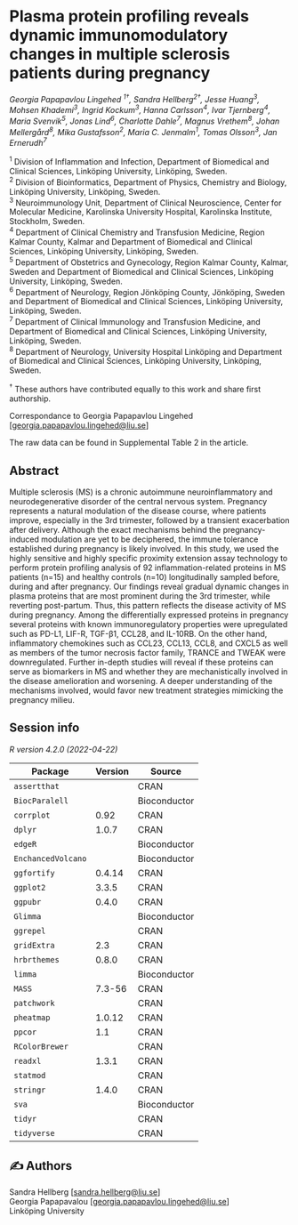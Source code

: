 # Plasma protein profiling reveals dynamic immunomodulatory changes in multiple sclerosis patients during pregnancy 

*Georgia Papapavlou Lingehed <sup>1†</sup>, Sandra Hellberg<sup>2†</sup>, Jesse Huang<sup>3</sup>, Mohsen Khademi<sup>3</sup>, Ingrid Kockum<sup>3</sup>, Hanna Carlsson<sup>4</sup>, Ivar Tjernberg<sup>4</sup>, Maria Svenvik<sup>5</sup>, Jonas Lind<sup>6</sup>, Charlotte Dahle<sup>7</sup>, Magnus Vrethem<sup>8</sup>, Johan Mellergård<sup>8</sup>, Mika Gustafsson<sup>2</sup>, Maria C. Jenmalm<sup>1</sup>, Tomas Olsson<sup>3</sup>, Jan Ernerudh<sup>7</sup>*    

<sup>1</sup> Division of Inflammation and Infection, Department of Biomedical and Clinical Sciences, Linköping University, Linköping, Sweden.<br />
<sup>2</sup> Division of Bioinformatics, Department of Physics, Chemistry and Biology, Linköping University, Linköping, Sweden.<br />
<sup>3</sup> Neuroimmunology Unit, Department of Clinical Neuroscience, Center for Molecular Medicine, Karolinska University Hospital, Karolinska Institute, Stockholm, Sweden.<br />
<sup>4</sup> Department of Clinical Chemistry and Transfusion Medicine, Region Kalmar County, Kalmar and Department of Biomedical and Clinical Sciences, Linköping University, Linköping, Sweden.<br />
<sup>5</sup> Department of Obstetrics and Gynecology, Region Kalmar County, Kalmar, Sweden and Department of Biomedical and Clinical Sciences, Linköping University, Linköping, Sweden.<br />
<sup>6</sup> Department of Neurology, Region Jönköping County, Jönköping, Sweden and Department of Biomedical and Clinical Sciences, Linköping University, Linköping, Sweden.<br />
<sup>7</sup> Department of Clinical Immunology and Transfusion Medicine, and Department of Biomedical and Clinical Sciences, Linköping University, Linköping, Sweden.<br />
<sup>8</sup> Department of Neurology, University Hospital Linköping and Department of Biomedical and Clinical Sciences, Linköping University, Linköping, Sweden.<br />

<sup>†</sup> These authors have contributed equally to this work and share first authorship. 

Correspondance to Georgia Papapavlou Lingehed [georgia.papapavlou.lingehed@liu.se]

The raw data can be found in Supplemental Table 2 in the article. 

## Abstract
Multiple sclerosis (MS) is a chronic autoimmune neuroinflammatory and neurodegenerative disorder of the central nervous system. Pregnancy represents a natural modulation of the disease course, where patients improve, especially in the 3rd trimester, followed by a transient exacerbation after delivery. Although the exact mechanisms behind the pregnancy-induced modulation are yet to be deciphered, the immune tolerance established during pregnancy is likely involved. In this study, we used the highly sensitive and highly specific proximity extension assay technology to perform protein profiling analysis of 92 inflammation-related proteins in MS patients (n=15) and healthy controls (n=10) longitudinally sampled before, during and after pregnancy. Our findings reveal gradual dynamic changes in plasma proteins that are most prominent during the 3rd trimester, while reverting post-partum. Thus, this pattern reflects the disease activity of MS during pregnancy. Among the differentially expressed proteins in pregnancy several proteins with known immunoregulatory properties were upregulated such as PD-L1, LIF-R, TGF-β1, CCL28, and IL-10RB. On the other hand, inflammatory chemokines such as CCL23, CCL13, CCL8, and CXCL5 as well as members of the tumor necrosis factor family, TRANCE and TWEAK were downregulated. Further in-depth studies will reveal if these proteins can serve as biomarkers in MS and whether they are mechanistically involved in the disease amelioration and worsening.  A deeper understanding of the mechanisms involved, would favor new treatment strategies mimicking the pregnancy milieu. 


## Session info

*R version 4.2.0 (2022-04-22)*

| Package       | Version       | Source         |
| ------------- | ------------- |---------------
| `assertthat`      |          | CRAN |
| `BiocParalell`      |          | Bioconductor |
| `corrplot`      | 0.92          | CRAN  |
| `dplyr`         | 1.0.7         | CRAN  |
| `edgeR`     |         | Bioconductor |
| `EnchancedVolcano`     |         | Bioconductor |
| `ggfortify`     | 0.4.14        | CRAN  |
| `ggplot2`       | 3.3.5         | CRAN  |
| `ggpubr`        | 0.4.0         | CRAN  |
| `Glimma`        |        | Bioconductor  |
| `ggrepel`        |        | CRAN |
| `gridExtra`     | 2.3           | CRAN  |
| `hrbrthemes`    | 0.8.0         | CRAN  |
| `limma`    |        | Bioconductor  |
| `MASS`          | 7.3-56        | CRAN  |
| `patchwork`          |         | CRAN  |
| `pheatmap`      | 1.0.12        | CRAN  |
| `ppcor`         | 1.1           | CRAN  |
| `RColorBrewer`         |           | CRAN  |
| `readxl`        | 1.3.1         | CRAN  |
| `statmod`        |         | CRAN  |
| `stringr`       | 1.4.0         | CRAN  |
| `sva`       |         | Bioconductor |
| `tidyr`       |          | CRAN  |
| `tidyverse`       |          | CRAN  |



## :writing_hand: Authors

Sandra Hellberg [sandra.hellberg@liu.se] <br />
Georgia Papapavalou [georgia.papapavlou.lingehed@liu.se] <br />
Linköping University


 